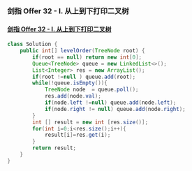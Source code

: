 ### 剑指 Offer 32 - I. 从上到下打印二叉树

#### [剑指 Offer 32 - I. 从上到下打印二叉树](https://leetcode-cn.com/problems/cong-shang-dao-xia-da-yin-er-cha-shu-lcof/)

```java
class Solution {
    public int[] levelOrder(TreeNode root) {
        if(root == null) return new int[0];
        Queue<TreeNode> queue = new LinkedList<>();
        List<Integer> res = new ArrayList();
        if(root !=null ) queue.add(root);
        while(!queue.isEmpty()){
            TreeNode node  = queue.poll();
            res.add(node.val);
            if(node.left !=null) queue.add(node.left);
            if(node.right != null) queue.add(node.right);
        }
        int [] result = new int [res.size()]; 
        for(int i=0;i<res.size();i++){
            result[i]=res.get(i);
        }
        return result;
    }
}
```


